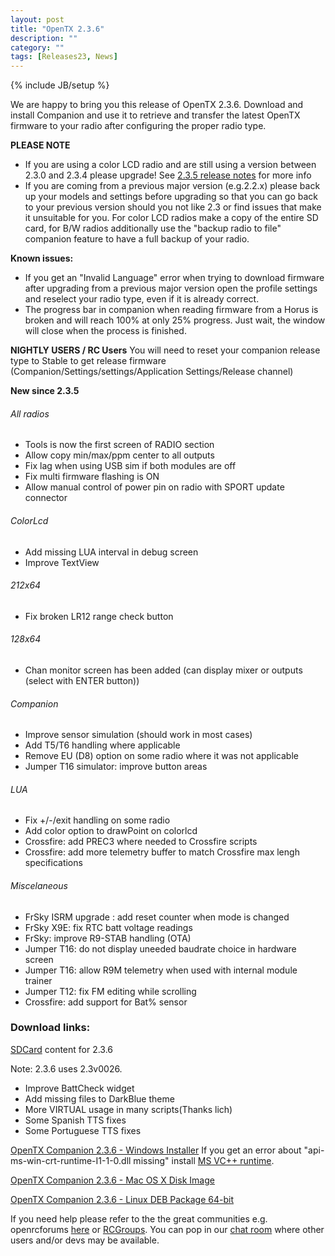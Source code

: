 ```yaml
---
layout: post
title: "OpenTX 2.3.6"
description: ""
category: ""
tags: [Releases23, News]
---
```

{% include JB/setup %}

We are happy to bring you this release of OpenTX 2.3.6.
Download and install Companion and use it to retrieve and transfer the latest OpenTX firmware to your radio after configuring the proper radio type.

**PLEASE NOTE**

- If you are using a color LCD radio and are still using a version between 2.3.0 and 2.3.4 please upgrade! See [2.3.5 release notes](http://www.open-tx.org/2020/01/15/opentx-2.3.5) for more info
- If you are coming from a previous major version (e.g.2.2.x) please back up your models and settings before upgrading so that you can go back to your previous version should you not like 2.3 or find issues that make it unsuitable for you. For color LCD radios make a copy of the entire SD card, for B/W radios additionally use the "backup radio to file" companion feature to have a full backup of your radio.

**Known issues:**

- If you get an "Invalid Language" error when trying to download firmware after upgrading from a previous major version open the profile settings and reselect your radio type, even if it is already correct.
- The progress bar in companion when reading firmware from a Horus is broken and will reach 100% at only 25% progress. Just wait, the window will close when the process is finished.

**NIGHTLY USERS / RC Users**
You will need to reset your companion release type to Stable to get release firmware (Companion/Settings/settings/Application Settings/Release channel)

**New since 2.3.5**

###### All radios
- Tools is now the first screen of RADIO section
- Allow copy min/max/ppm center to all outputs
- Fix lag when using USB sim if both modules are off
- Fix multi firmware flashing is ON
- Allow manual control of power pin on radio with SPORT update connector

###### ColorLcd
- Add missing LUA interval in debug screen
- Improve TextView

###### 212x64
- Fix broken LR12 range check button

###### 128x64
- Chan monitor screen has been added (can display mixer or outputs (select with ENTER button))

###### Companion
- Improve sensor simulation (should work in most cases)
- Add T5/T6 handling where applicable
- Remove EU (D8) option on some radio where it was not applicable
- Jumper T16 simulator: improve button areas

###### LUA
- Fix +/-/exit handling on some radio
- Add color option to drawPoint on colorlcd
- Crossfire: add PREC3 where needed to Crossfire scripts
- Crossfire: add more telemetry buffer to match Crossfire max lengh specifications

###### Miscelaneous
- FrSky ISRM upgrade : add reset counter when mode is changed
- FrSky X9E: fix RTC batt voltage readings
- FrSky: improve R9-STAB handling (OTA)
- Jumper T16: do not display uneeded baudrate choice in hardware screen
- Jumper T16: allow R9M telemetry when used with internal module trainer
- Jumper T12: fix FM editing while scrolling
- Crossfire: add support for Bat% sensor

### Download links:

[SDCard](http://downloads.open-tx.org/2.3/release/sdcard/) content for 2.3.6

Note: 2.3.6 uses 2.3v0026.
- Improve BattCheck widget
- Add missing files to DarkBlue theme
- More VIRTUAL usage in many scripts(Thanks lich)
- Some Spanish TTS fixes
- Some Portuguese TTS fixes

[OpenTX Companion 2.3.6  - Windows Installer](http://downloads.open-tx.org/2.3/release/companion/windows/companion-windows-2.3.6.exe)
If you get an error about "api-ms-win-crt-runtime-I1-1-0.dll missing" install [MS VC++ runtime](https://support.microsoft.com/en-us/help/2999226/update-for-universal-c-runtime-in-windows).

[OpenTX Companion 2.3.6  - Mac OS X Disk Image](http://downloads.open-tx.org/2.3/release/companion/macosx/opentx-companion-2.3.6.dmg)

[OpenTX Companion 2.3.6  - Linux DEB Package 64-bit](http://downloads.open-tx.org/2.3/release/companion/linux/companion23_2.3.6_amd64.deb)

If you need help please refer to the the great communities e.g. openrcforums [here](http://openrcforums.com/forum/viewforum.php?f=45) or [RCGroups](https://www.rcgroups.com/forums/showthread.php?3395177-Official-OpenTX-version-2-3-Discussion-Thread). You can pop in our [chat room](https://discord.gg/CZCwVx2) where other users and/or devs may be available.
